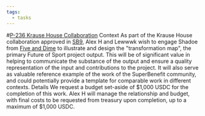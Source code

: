 ```yaml
---
tags:
  - tasks
---
```

#[P-236 Krause House Collaboration](P-236%20Krause%20House%20Collaboration)
Context
As part of the Krause House collaboration approved in [SB9](https://snapshot.org/#/superbenefit.eth/proposal/0x2301700340ba5308ae61346ce43ac4d22ab853b9f53603e7a3da050b3f11adbd), Alex H and Lewwwk wish to engage Shadoe from [Five and Dime](https://www.fiveanddime.co.nz) to illustrate and design the "transformation map", the primary Future of Sport project output.
This will be of significant value in helping to communicate the substance of the output and ensure a quality representation of the input and contributions to the project.  It will also serve as valuable reference example of the work of the SuperBenefit community, and could potentially provide a template for comparable work in different contexts.
Details
We request a budget set-aside of $1,000 USDC for the completion of this work. Alex H will manage the relationship and budget, with final costs to be requested from treasury upon completion, up to a maximum of $1,000 USDC.